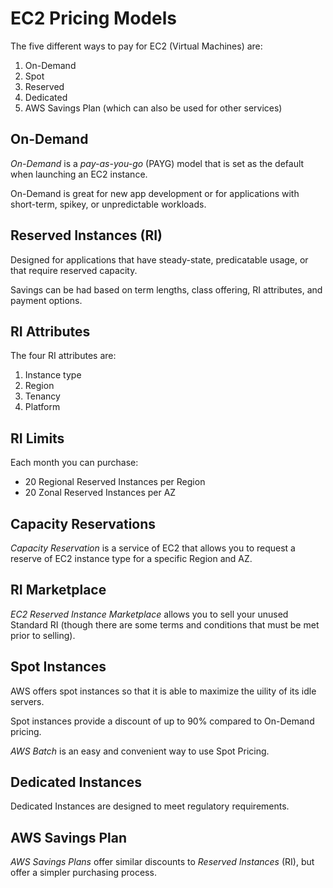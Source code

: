 # EC2 Pricing Models

The five different ways to pay for EC2 (Virtual Machines) are:

1. On-Demand
1. Spot
1. Reserved
1. Dedicated
1. AWS Savings Plan (which can also be used for other services)

## On-Demand

_On-Demand_ is a _pay-as-you-go_ (PAYG) model that is set as the default when launching an EC2 instance.

On-Demand is great for new app development or for applications with short-term, spikey, or unpredictable workloads.

## Reserved Instances (RI)

Designed for applications that have steady-state, predicatable usage, or that require reserved capacity.

Savings can be had based on term lengths, class offering, RI attributes, and payment options.

## RI Attributes

The four RI attributes are:

1. Instance type
1. Region
1. Tenancy
1. Platform

## RI Limits

Each month you can purchase:

- 20 Regional Reserved Instances per Region
- 20 Zonal Reserved Instances per AZ

## Capacity Reservations

_Capacity Reservation_ is a service of EC2 that allows you to request a reserve of EC2 instance type for a specific Region and AZ.

## RI Marketplace

_EC2 Reserved Instance Marketplace_ allows you to sell your unused Standard RI (though there are some terms and conditions that must be met prior to selling).

## Spot Instances

AWS offers spot instances so that it is able to maximize the uility of its idle servers.

Spot instances provide a discount of up to 90% compared to On-Demand pricing.

_AWS Batch_ is an easy and convenient way to use Spot Pricing.

## Dedicated Instances

Dedicated Instances are designed to meet regulatory requirements.

## AWS Savings Plan

_AWS Savings Plans_ offer similar discounts to _Reserved Instances_ (RI), but offer a simpler purchasing process.
